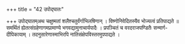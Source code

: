 +++
title = "42 उपोद्घातः"

+++
उपोद्घातम्अथ चक्षुष्मतां शलैश्चतुर्वंर्गाभिलषिणान् । विष्णोनिवेदितस्यैव भोज्यत्वं प्रतिपाद्यते ॥  
समर्थितं ह्येतत्संग्रहेणागमप्रामाण्ये भगवद्यामुनाचार्यपादैः । प्रपञ्चितं च वरदराजपण्डितैः सन्मार्ग-  
दीपिकायाम् । तदनुसारेणास्माभिरपि नातिसंक्षेपविस्तरमुपपाद्यते ।
